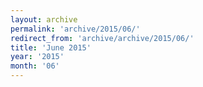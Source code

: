```yaml
---
layout: archive
permalink: 'archive/2015/06/'
redirect_from: 'archive/archive/2015/06/'
title: 'June 2015'
year: '2015'
month: '06'
---
```

